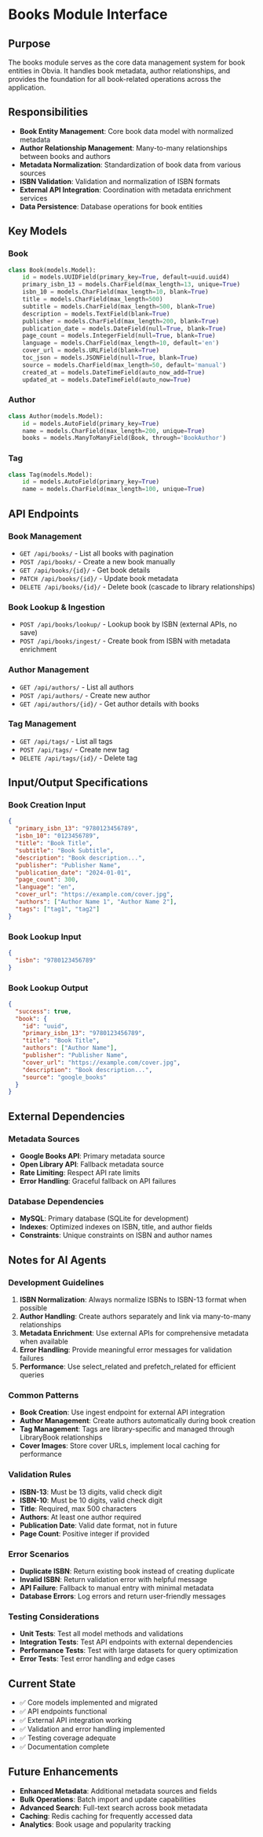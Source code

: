 # Books Module Interface

## Purpose
The books module serves as the core data management system for book entities in Obvia. It handles book metadata, author relationships, and provides the foundation for all book-related operations across the application.

## Responsibilities
- **Book Entity Management**: Core book data model with normalized metadata
- **Author Relationship Management**: Many-to-many relationships between books and authors
- **Metadata Normalization**: Standardization of book data from various sources
- **ISBN Validation**: Validation and normalization of ISBN formats
- **External API Integration**: Coordination with metadata enrichment services
- **Data Persistence**: Database operations for book entities

## Key Models

### Book
```python
class Book(models.Model):
    id = models.UUIDField(primary_key=True, default=uuid.uuid4)
    primary_isbn_13 = models.CharField(max_length=13, unique=True)
    isbn_10 = models.CharField(max_length=10, blank=True)
    title = models.CharField(max_length=500)
    subtitle = models.CharField(max_length=500, blank=True)
    description = models.TextField(blank=True)
    publisher = models.CharField(max_length=200, blank=True)
    publication_date = models.DateField(null=True, blank=True)
    page_count = models.IntegerField(null=True, blank=True)
    language = models.CharField(max_length=10, default='en')
    cover_url = models.URLField(blank=True)
    toc_json = models.JSONField(null=True, blank=True)
    source = models.CharField(max_length=50, default='manual')
    created_at = models.DateTimeField(auto_now_add=True)
    updated_at = models.DateTimeField(auto_now=True)
```

### Author
```python
class Author(models.Model):
    id = models.AutoField(primary_key=True)
    name = models.CharField(max_length=200, unique=True)
    books = models.ManyToManyField(Book, through='BookAuthor')
```

### Tag
```python
class Tag(models.Model):
    id = models.AutoField(primary_key=True)
    name = models.CharField(max_length=100, unique=True)
```

## API Endpoints

### Book Management
- `GET /api/books/` - List all books with pagination
- `POST /api/books/` - Create a new book manually
- `GET /api/books/{id}/` - Get book details
- `PATCH /api/books/{id}/` - Update book metadata
- `DELETE /api/books/{id}/` - Delete book (cascade to library relationships)

### Book Lookup & Ingestion
- `POST /api/books/lookup/` - Lookup book by ISBN (external APIs, no save)
- `POST /api/books/ingest/` - Create book from ISBN with metadata enrichment

### Author Management
- `GET /api/authors/` - List all authors
- `POST /api/authors/` - Create new author
- `GET /api/authors/{id}/` - Get author details with books

### Tag Management
- `GET /api/tags/` - List all tags
- `POST /api/tags/` - Create new tag
- `DELETE /api/tags/{id}/` - Delete tag

## Input/Output Specifications

### Book Creation Input
```json
{
  "primary_isbn_13": "9780123456789",
  "isbn_10": "0123456789",
  "title": "Book Title",
  "subtitle": "Book Subtitle",
  "description": "Book description...",
  "publisher": "Publisher Name",
  "publication_date": "2024-01-01",
  "page_count": 300,
  "language": "en",
  "cover_url": "https://example.com/cover.jpg",
  "authors": ["Author Name 1", "Author Name 2"],
  "tags": ["tag1", "tag2"]
}
```

### Book Lookup Input
```json
{
  "isbn": "9780123456789"
}
```

### Book Lookup Output
```json
{
  "success": true,
  "book": {
    "id": "uuid",
    "primary_isbn_13": "9780123456789",
    "title": "Book Title",
    "authors": ["Author Name"],
    "publisher": "Publisher Name",
    "cover_url": "https://example.com/cover.jpg",
    "description": "Book description...",
    "source": "google_books"
  }
}
```

## External Dependencies

### Metadata Sources
- **Google Books API**: Primary metadata source
- **Open Library API**: Fallback metadata source
- **Rate Limiting**: Respect API rate limits
- **Error Handling**: Graceful fallback on API failures

### Database Dependencies
- **MySQL**: Primary database (SQLite for development)
- **Indexes**: Optimized indexes on ISBN, title, and author fields
- **Constraints**: Unique constraints on ISBN and author names

## Notes for AI Agents

### Development Guidelines
1. **ISBN Normalization**: Always normalize ISBNs to ISBN-13 format when possible
2. **Author Handling**: Create authors separately and link via many-to-many relationships
3. **Metadata Enrichment**: Use external APIs for comprehensive metadata when available
4. **Error Handling**: Provide meaningful error messages for validation failures
5. **Performance**: Use select_related and prefetch_related for efficient queries

### Common Patterns
- **Book Creation**: Use ingest endpoint for external API integration
- **Author Management**: Create authors automatically during book creation
- **Tag Management**: Tags are library-specific and managed through LibraryBook relationships
- **Cover Images**: Store cover URLs, implement local caching for performance

### Validation Rules
- **ISBN-13**: Must be 13 digits, valid check digit
- **ISBN-10**: Must be 10 digits, valid check digit
- **Title**: Required, max 500 characters
- **Authors**: At least one author required
- **Publication Date**: Valid date format, not in future
- **Page Count**: Positive integer if provided

### Error Scenarios
- **Duplicate ISBN**: Return existing book instead of creating duplicate
- **Invalid ISBN**: Return validation error with helpful message
- **API Failure**: Fallback to manual entry with minimal metadata
- **Database Errors**: Log errors and return user-friendly messages

### Testing Considerations
- **Unit Tests**: Test all model methods and validations
- **Integration Tests**: Test API endpoints with external dependencies
- **Performance Tests**: Test with large datasets for query optimization
- **Error Tests**: Test error handling and edge cases

## Current State
- ✅ Core models implemented and migrated
- ✅ API endpoints functional
- ✅ External API integration working
- ✅ Validation and error handling implemented
- ✅ Testing coverage adequate
- ✅ Documentation complete

## Future Enhancements
- **Enhanced Metadata**: Additional metadata sources and fields
- **Bulk Operations**: Batch import and update capabilities
- **Advanced Search**: Full-text search across book metadata
- **Caching**: Redis caching for frequently accessed data
- **Analytics**: Book usage and popularity tracking

